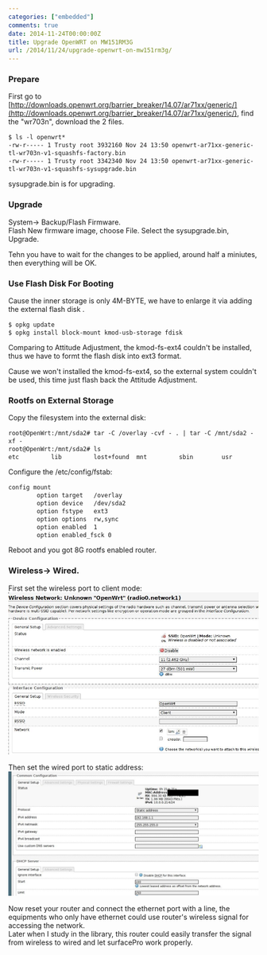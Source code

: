 ```yaml
---
categories: ["embedded"]
comments: true
date: 2014-11-24T00:00:00Z
title: Upgrade OpenWRT on MW151RM3G
url: /2014/11/24/upgrade-openwrt-on-mw151rm3g/
---
```


### Prepare
First go to [http://downloads.openwrt.org/barrier_breaker/14.07/ar71xx/generic/](http://downloads.openwrt.org/barrier_breaker/14.07/ar71xx/generic/), find the "wr703n", download the 2 files.   

```
$ ls -l openwrt*
-rw-r----- 1 Trusty root 3932160 Nov 24 13:50 openwrt-ar71xx-generic-tl-wr703n-v1-squashfs-factory.bin
-rw-r----- 1 Trusty root 3342340 Nov 24 13:50 openwrt-ar71xx-generic-tl-wr703n-v1-squashfs-sysupgrade.bin

```
sysupgrade.bin is for upgrading.   
### Upgrade
System-> Backup/Flash Firmware.     
Flash New firmware image, choose File. Select the sysupgrade.bin, Upgrade.   

Tehn you have to wait for the changes to be applied, around half a miniutes, then everything will be OK.   
### Use Flash Disk For Booting
Cause the inner storage is only 4M-BYTE, we have to enlarge it via adding the external flash disk .   

```
$ opkg update
$ opkg install block-mount kmod-usb-storage fdisk

```
Comparing to Attitude Adjustment, the kmod-fs-ext4 couldn't be installed, thus we have to formt the flash disk into ext3 format.     

Cause we won't installed the kmod-fs-ext4, so the external system couldn't be used, this time just flash back the Attitude Adjustment.     

### Rootfs on External Storage
Copy the filesystem into the external disk:    

```
root@OpenWrt:/mnt/sda2# tar -C /overlay -cvf - . | tar -C /mnt/sda2 -xf -
root@OpenWrt:/mnt/sda2# ls
etc         lib         lost+found  mnt         sbin        usr

```
Configure the /etc/config/fstab:    

```
config mount
        option target   /overlay
        option device   /dev/sda2
        option fstype   ext3
        option options  rw,sync
        option enabled  1
        option enabled_fsck 0

```
Reboot and you got 8G rootfs enabled router.    
### Wireless-> Wired. 
First set the wireless port to client mode:     
![/images/wireless_client.jpg](/images/wireless_client.jpg)

Then set the wired port to static address:    
![/images/wired_config.jpg](/images/wired_config.jpg)

Now reset  your router and connect the ethernet port with a line, the equipments who only have ethernet could use router's wireless signal for accessing the network.    
Later when I study in the library, this router could easily transfer the signal from wireless to wired and let surfacePro work properly.   
